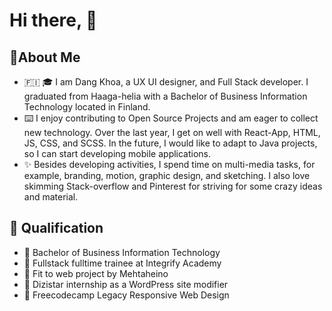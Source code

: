# Hi there, 👋
## 🚀About Me
- 🇫🇮 🎓 I am Dang Khoa, a UX UI designer, and Full Stack developer. I graduated from Haaga-helia with a Bachelor of Business Information Technology located in Finland. 
- ⌨️ I enjoy contributing to Open Source Projects and am eager to collect new technology. Over the last year, I get on well with React-App, HTML, JS, CSS, and SCSS. In the future, I would like to adapt to Java projects, so I can start developing mobile applications.
- ✨ Besides developing activities, I spend time on multi-media tasks, for example, branding, motion, graphic design, and sketching. I also love skimming Stack-overflow and Pinterest for striving for some crazy ideas and material.

## 📜 Qualification
- 🎫 Bachelor of Business Information Technology
- 🎫 Fullstack  fulltime trainee at Integrify Academy
- 🎫 Fit to web project by Mehtaheino
- 🎫 Dizistar internship as a WordPress site modifier
- 🎫 Freecodecamp Legacy Responsive Web Design

